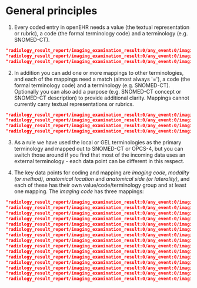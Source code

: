 # General principles

1. Every coded entry in openEHR needs a value (the textual representation or rubric), a code (the formal terminology code) and a terminology (e.g. SNOMED-CT).

```json
"radiology_result_report/imaging_examination_result:0/any_event:0/imaging_code|value" : "CAPUG TERM",
"radiology_result_report/imaging_examination_result:0/any_event:0/imaging_code|code" : "CAPUG",
"radiology_result_report/imaging_examination_result:0/any_event:0/imaging_code|terminology" : "NICIP",
```

2. In addition you can add one or more mappings to other terminologies, and each of the mappings need a match (almost always '='), a code (the formal terminology code) and a terminology (e.g. SNOMED-CT).  Optionally you can also add a purpose (e.g. SNOMED-CT concept or SNOMED-CT description) to provide additional clarity. Mappings cannot currently carry textual representations or rubrics.

```json
"radiology_result_report/imaging_examination_result:0/any_event:0/imaging_code/_mapping:0|match" : "=",
"radiology_result_report/imaging_examination_result:0/any_event:0/imaging_code/_mapping:0|purpose" : "SNOMED CT concept",
"radiology_result_report/imaging_examination_result:0/any_event:0/imaging_code/_mapping:0/target|code" : "350981",
"radiology_result_report/imaging_examination_result:0/any_event:0/imaging_code/_mapping:0/target|terminology" : "SNOMED-CT",
```

3. As a rule we have used the local or GEL terminologies as the primary terminology and mapped out to SNOMED-CT or OPCS-4, but you can switch those around if you find that most of the incoming data uses an external terminology - each data point can be different in this respect.

4. The key data points for coding and mapping are *imaging code*, *modality (or method)*, *anatomical location* and *anatomical side (or laterality)*, and each of these has their own value/code/terminology group and at least one mapping. The *imaging code* has three mappings:

```json
"radiology_result_report/imaging_examination_result:0/any_event:0/imaging_code|value" : "CAPUG TERM",
"radiology_result_report/imaging_examination_result:0/any_event:0/imaging_code|code" : "CAPUG",
"radiology_result_report/imaging_examination_result:0/any_event:0/imaging_code|terminology" : "NICIP",
"radiology_result_report/imaging_examination_result:0/any_event:0/imaging_code/_mapping:0|match" : "=",
"radiology_result_report/imaging_examination_result:0/any_event:0/imaging_code/_mapping:0|purpose" : "SNOMED CT concept",
"radiology_result_report/imaging_examination_result:0/any_event:0/imaging_code/_mapping:0/target|code" : "350981",
"radiology_result_report/imaging_examination_result:0/any_event:0/imaging_code/_mapping:0/target|terminology" : "SNOMED-CT",
"radiology_result_report/imaging_examination_result:0/any_event:0/imaging_code/_mapping:1|match" : "=",
"radiology_result_report/imaging_examination_result:0/any_event:0/imaging_code/_mapping:1|purpose" : "SNOMED CT description",
"radiology_result_report/imaging_examination_result:0/any_event:0/imaging_code/_mapping:1/target|code" : "350982",
"radiology_result_report/imaging_examination_result:0/any_event:0/imaging_code/_mapping:1/target|terminology" : "SNOMED-CT",
"radiology_result_report/imaging_examination_result:0/any_event:0/imaging_code/_mapping:2|match" : "=",
"radiology_result_report/imaging_examination_result:0/any_event:0/imaging_code/_mapping:2|purpose" : "OPCS-4 PRIMARY CODE",
"radiology_result_report/imaging_examination_result:0/any_event:0/imaging_code/_mapping:2/target|code" : "350984",
"radiology_result_report/imaging_examination_result:0/any_event:0/imaging_code/_mapping:2/target|terminology" : "OPCS-4",
```

